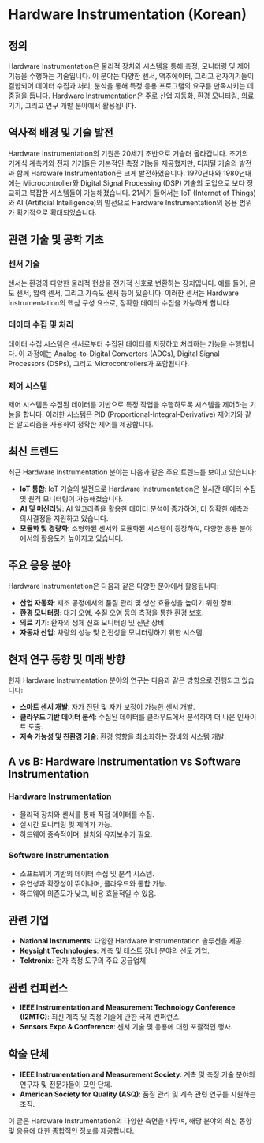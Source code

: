 # Hardware Instrumentation (Korean)

## 정의
Hardware Instrumentation은 물리적 장치와 시스템을 통해 측정, 모니터링 및 제어 기능을 수행하는 기술입니다. 이 분야는 다양한 센서, 액추에이터, 그리고 전자기기들이 결합되어 데이터 수집과 처리, 분석을 통해 특정 응용 프로그램의 요구를 만족시키는 데 중점을 둡니다. Hardware Instrumentation은 주로 산업 자동화, 환경 모니터링, 의료 기기, 그리고 연구 개발 분야에서 활용됩니다.

## 역사적 배경 및 기술 발전
Hardware Instrumentation의 기원은 20세기 초반으로 거슬러 올라갑니다. 초기의 기계식 계측기와 전자 기기들은 기본적인 측정 기능을 제공했지만, 디지털 기술의 발전과 함께 Hardware Instrumentation은 크게 발전하였습니다. 1970년대와 1980년대에는 Microcontroller와 Digital Signal Processing (DSP) 기술의 도입으로 보다 정교하고 복잡한 시스템들이 가능해졌습니다. 21세기 들어서는 IoT (Internet of Things)와 AI (Artificial Intelligence)의 발전으로 Hardware Instrumentation의 응용 범위가 획기적으로 확대되었습니다.

## 관련 기술 및 공학 기초
### 센서 기술
센서는 환경의 다양한 물리적 현상을 전기적 신호로 변환하는 장치입니다. 예를 들어, 온도 센서, 압력 센서, 그리고 가속도 센서 등이 있습니다. 이러한 센서는 Hardware Instrumentation의 핵심 구성 요소로, 정확한 데이터 수집을 가능하게 합니다.

### 데이터 수집 및 처리
데이터 수집 시스템은 센서로부터 수집된 데이터를 저장하고 처리하는 기능을 수행합니다. 이 과정에는 Analog-to-Digital Converters (ADCs), Digital Signal Processors (DSPs), 그리고 Microcontrollers가 포함됩니다.

### 제어 시스템
제어 시스템은 수집된 데이터를 기반으로 특정 작업을 수행하도록 시스템을 제어하는 기능을 합니다. 이러한 시스템은 PID (Proportional-Integral-Derivative) 제어기와 같은 알고리즘을 사용하여 정확한 제어를 제공합니다.

## 최신 트렌드
최근 Hardware Instrumentation 분야는 다음과 같은 주요 트렌드를 보이고 있습니다:

- **IoT 통합**: IoT 기술의 발전으로 Hardware Instrumentation은 실시간 데이터 수집 및 원격 모니터링이 가능해졌습니다.
- **AI 및 머신러닝**: AI 알고리즘을 활용한 데이터 분석이 증가하여, 더 정확한 예측과 의사결정을 지원하고 있습니다.
- **모듈화 및 경량화**: 소형화된 센서와 모듈화된 시스템이 등장하여, 다양한 응용 분야에서의 활용도가 높아지고 있습니다.

## 주요 응용 분야
Hardware Instrumentation은 다음과 같은 다양한 분야에서 활용됩니다:

- **산업 자동화**: 제조 공정에서의 품질 관리 및 생산 효율성을 높이기 위한 장비.
- **환경 모니터링**: 대기 오염, 수질 오염 등의 측정을 통한 환경 보호.
- **의료 기기**: 환자의 생체 신호 모니터링 및 진단 장비.
- **자동차 산업**: 차량의 성능 및 안전성을 모니터링하기 위한 시스템.

## 현재 연구 동향 및 미래 방향
현재 Hardware Instrumentation 분야의 연구는 다음과 같은 방향으로 진행되고 있습니다:

- **스마트 센서 개발**: 자가 진단 및 자가 보정이 가능한 센서 개발.
- **클라우드 기반 데이터 분석**: 수집된 데이터를 클라우드에서 분석하여 더 나은 인사이트 도출.
- **지속 가능성 및 친환경 기술**: 환경 영향을 최소화하는 장비와 시스템 개발.

## A vs B: Hardware Instrumentation vs Software Instrumentation
### Hardware Instrumentation
- 물리적 장치와 센서를 통해 직접 데이터를 수집.
- 실시간 모니터링 및 제어가 가능.
- 하드웨어 종속적이며, 설치와 유지보수가 필요.

### Software Instrumentation
- 소프트웨어 기반의 데이터 수집 및 분석 시스템.
- 유연성과 확장성이 뛰어나며, 클라우드와 통합 가능.
- 하드웨어 의존도가 낮고, 비용 효율적일 수 있음.

## 관련 기업
- **National Instruments**: 다양한 Hardware Instrumentation 솔루션을 제공.
- **Keysight Technologies**: 계측 및 테스트 장비 분야의 선도 기업.
- **Tektronix**: 전자 측정 도구의 주요 공급업체.

## 관련 컨퍼런스
- **IEEE Instrumentation and Measurement Technology Conference (I2MTC)**: 최신 계측 및 측정 기술에 관한 국제 컨퍼런스.
- **Sensors Expo & Conference**: 센서 기술 및 응용에 대한 포괄적인 행사.

## 학술 단체
- **IEEE Instrumentation and Measurement Society**: 계측 및 측정 기술 분야의 연구자 및 전문가들이 모인 단체.
- **American Society for Quality (ASQ)**: 품질 관리 및 계측 관련 연구를 지원하는 조직.

이 글은 Hardware Instrumentation의 다양한 측면을 다루며, 해당 분야의 최신 동향 및 응용에 대한 종합적인 정보를 제공합니다.